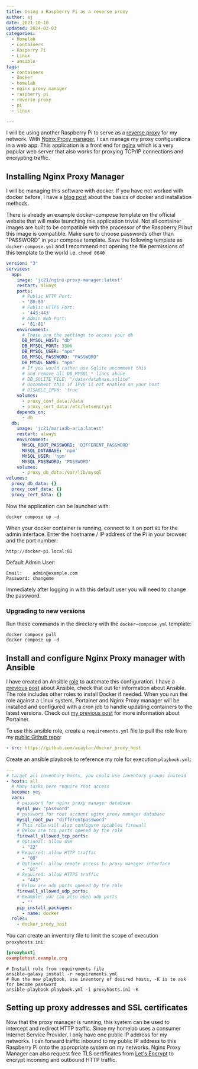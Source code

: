 ```yaml
---
title: Using a Raspberry Pi as a reverse proxy
author: aj
date: 2021-10-10
updated: 2024-02-03
categories:
  - Homelab
  - Containers
  - Rasperry Pi
  - Linux
  - ansible
tags:
  - containers
  - docker
  - homelab
  - nginx proxy manager
  - raspberry pi
  - reverse proxy
  - pi
  - linux

---
```

 

I will be using another Raspberry Pi to serve as a [reverse proxy][4] for my network. With [Nginx Proxy manager][2], I can manage my proxy configurations in a web app. This application is a front end for [nginx][1] which is a very popular web server that also works for proxying TCP/IP connections and encrypting traffic.

## Installing Nginx Proxy Manager

I will be managing this software with docker. If you have not worked with docker before, I have a [blog post][9] about the basics of docker and installation methods. 

There is already an example docker-compose template on the official website that will make launching this application trivial. Not all container images are built to be compatible with the processor of the Raspberry Pi but this image is compatible. Make sure to choose passwords other than "PASSWORD" in your compose template. Save the following template as `docker-compose.yml` and I recommend not opening the file permissions of this template to the world i.e. `chmod 0640`

```yaml
version: "3"
services:
  app:
    image: 'jc21/nginx-proxy-manager:latest'
    restart: always
    ports:
      # Public HTTP Port:
      - '80:80'
      # Public HTTPS Port:
      - '443:443'
      # Admin Web Port:
      - '81:81'
    environment:
      # These are the settings to access your db
      DB_MYSQL_HOST: "db"
      DB_MYSQL_PORT: 3306
      DB_MYSQL_USER: "npm"
      DB_MYSQL_PASSWORD: "PASSWORD"
      DB_MYSQL_NAME: "npm"
      # If you would rather use Sqlite uncomment this
      # and remove all DB_MYSQL_* lines above
      # DB_SQLITE_FILE: "/data/database.sqlite"
      # Uncomment this if IPv6 is not enabled on your host
      # DISABLE_IPV6: 'true'
    volumes:
      - proxy_conf_data:/data
      - proxy_cert_data:/etc/letsencrypt
    depends_on:
      - db
  db:
    image: 'jc21/mariadb-aria:latest'
    restart: always
    environment:
      MYSQL_ROOT_PASSWORD: 'DIFFERENT_PASSWORD'
      MYSQL_DATABASE: 'npm'
      MYSQL_USER: 'npm'
      MYSQL_PASSWORD: 'PASSWORD'
    volumes:
      - proxy_db_data:/var/lib/mysql
volumes:
  proxy_db_data: {}
  proxy_conf_data: {}
  proxy_cert_data: {}
```

Now the application can be launched with:

```shell
docker compose up -d
```

When your docker container is running, connect to it on port `81` for the admin interface. Enter the hostname / IP address of the Pi in your browser and the port number:

`http://docker-pi.local:81`

Default Admin User:

```
Email:    admin@example.com
Password: changeme
```

Immediately after logging in with this default user you will need to change the password.

### Upgrading to new versions

Run these commands in the directory with the `docker-compose.yml` template:

```shell
docker compose pull
docker compose up -d
```

## Install and configure Nginx Proxy manager with Ansible

I have created an Ansible [role][5] to automate this configuration. I have a [previous post][6] about Ansible, check that out for information about Ansible. The role includes other roles to install Docker if needed. When you run the role against a Linux system, Portainer and Nginx Proxy manager will be installed and configured with a cron job to handle updating containers to the latest versions. Check out [my previous post][7] for more information about Portainer.

To use this ansible role, create a `requirements.yml` file to pull the role from my [public Github repo][8]:

```yaml
- src: https://github.com/acaylor/docker_proxy_host
```

Create an ansible playbook to reference my role for execution `playbook.yml`:

```yaml
---
# target all inventory hosts, you could use inventory groups instead
- hosts: all
  # Many tasks here require root access
  become: yes
  vars:
    # password for nginx proxy manager database
    mysql_pw: "password"
    # password for root account nginx proxy manager database
    mysql_root_pw: "differentpassword"
    # This role will also configure iptables firewall
    # Below are tcp ports opened by the role
    firewall_allowed_tcp_ports:
    # Optional: allow SSH
      - "22"
    # Required: allow HTTP traffic
      - "80"
    # Optional: allow remote access to proxy manager interface
      - "81"
    # Required: allow HTTPS traffic
      - "443"
    # Below are udp ports opened by the role
    firewall_allowed_udp_ports:
    # Example: you can also open udp ports
      - ""
    pip_install_packages:
      - name: docker
  roles:
    - docker_proxy_host
```

You can create an inventory file to limit the scope of execution `proxyhosts.ini`:

```ini
[proxyhost]
examplehost.example.org
```

```shell
# Install role from requirements file
ansible-galaxy install -r requirements.yml
# Run the new playbook, use inventory of desired hosts, -K is to ask for become password
ansible-playbook playbook.yml -i proxyhosts.ini -K
```

## Setting up proxy addresses and SSL certificates

Now that the proxy manager is running, this system can be used to intercept and redirect HTTP traffic. Since my homelab uses a consumer Internet Service Provider, I only have one public IP address for my networks. I can forward traffic inbound to my public IP address to this Raspberry Pi onto the appropriate system on my networks. Nginx Proxy Manager can also request free TLS certificates from [Let's Encrypt][3] to encrypt incoming and outbound HTTP traffic.

 [1]: https://nginx.org/en/
 [2]: https://nginxproxymanager.com/
 [3]: https://letsencrypt.org/about/
 [4]: https://www.cloudflare.com/learning/cdn/glossary/reverse-proxy/
 [5]: https://docs.ansible.com/ansible/latest/user_guide/playbooks_reuse_roles.html
 [6]: /posts/ansible/
 [7]: /posts/portainer/
 [8]: https://github.com/acaylor/docker_proxy_host
 [9]: /posts/containers/